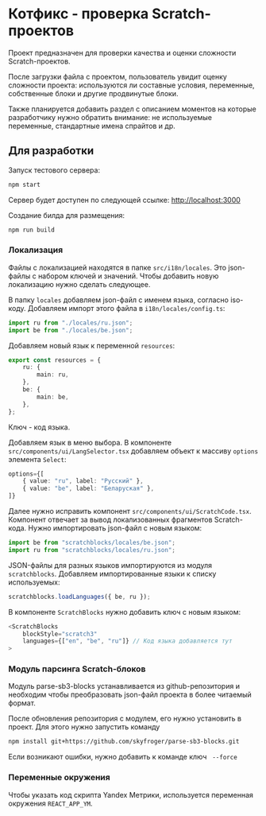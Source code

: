 # Котфикс - проверка Scratch-проектов

Проект предназначен для проверки качества и оценки сложности Scratch-проектов.

После загрузки файла с проектом, пользователь увидит оценку сложности проекта: используются ли составные условия, переменные, собственные блоки и другие продвинутые блоки.

Также планируется добавить раздел с описанием моментов на которые разработчику нужно обратить внимание: не используемые переменные, стандартные имена спрайтов и др.

## Для разработки

Запуск тестового сервера:

```bash
npm start
```

Сервер будет доступен по следующей ссылке: [http://localhost:3000](http://localhost:3000)

Создание билда для размещения:

```bash
npm run build
```

### Локализация

Файлы с локализацией находятся в папке `src/i18n/locales`. Это json-файлы с набором ключей и значений. Чтобы добавить новую локализацию нужно сделать следующее.

В папку `locales` добавляем json-файл с именем языка, согласно iso-коду. Добавляем импорт этого файла в `i18n/locales/config.ts`:

```typescript
import ru from "./locales/ru.json";
import be from "./locales/be.json";
```

Добавляем новый язык к переменной `resources`:

```typescript
export const resources = {
    ru: {
        main: ru,
    },
    be: {
        main: be,
    },
};
```

Ключ - код языка.

Добавляем язык в меню выбора. В компоненте `src/components/ui/LangSelector.tsx` добавляем объект к массиву `options` элемента `Select`:

```typescript
options={[
    { value: "ru", label: "Русский" },
    { value: "be", label: "Беларуская" },
]}
```

Далее нужно исправить компонент `src/components/ui/ScratchCode.tsx`. Компонент отвечает за вывод локализованных фрагментов Scratch-кода. Нужно импортировать json-файл с новым языком:

```typescript
import be from "scratchblocks/locales/be.json";
import ru from "scratchblocks/locales/ru.json";
```

JSON-файлы для разных языков импортируются из модуля `scratchblocks`. Добавляем импортированные языки к списку используемых:

```typescript
scratchblocks.loadLanguages({ be, ru });
```

В компоненте `ScratchBlocks` нужно добавить ключ с новым языком:

```typescript
<ScratchBlocks
    blockStyle="scratch3"
    languages={["en", "be", "ru"]} // Код языка добавляется тут
>
```

### Модуль парсинга Scratch-блоков

Модуль parse-sb3-blocks устанавливается из github-репозитория и необходим чтобы преобразовать json-файл проекта в более читаемый формат.

После обновления репозитория с модулем, его нужно установить в проект. Для этого нужно запустить команду

```bash
npm install git+https://github.com/skyfroger/parse-sb3-blocks.git
```

Если возникают ошибки, нужно добавить к команде ключ ` --force`

### Переменные окружения

Чтобы указать код скрипта Yandex Метрики, используется переменная окружения `REACT_APP_YM`.
